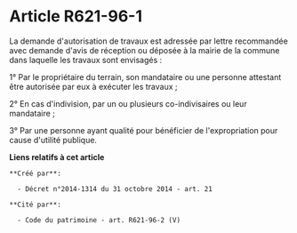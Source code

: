 # Article R621-96-1

La demande d'autorisation de travaux est adressée par lettre recommandée avec demande d'avis de réception ou déposée à la
mairie de la commune dans laquelle les travaux sont envisagés : 

1° Par le propriétaire du terrain, son mandataire ou une personne attestant être autorisée par eux à exécuter les travaux ; 

2° En cas d'indivision, par un ou plusieurs co-indivisaires ou leur mandataire ; 

3° Par une personne ayant qualité pour bénéficier de l'expropriation pour cause d'utilité publique.

**Liens relatifs à cet article**

	**Créé par**:

	  - Décret n°2014-1314 du 31 octobre 2014 - art. 21

	**Cité par**:

	  - Code du patrimoine - art. R621-96-2 (V)
